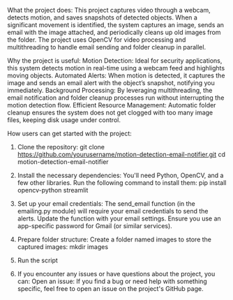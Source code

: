 What the project does:
This project captures video through a webcam, detects motion, and saves snapshots of detected objects. When a significant movement is identified, the system captures an image, sends an email with the image attached, and periodically cleans up old images from the folder. The project uses OpenCV for video processing and multithreading to handle email sending and folder cleanup in parallel.

Why the project is useful:
Motion Detection: Ideal for security applications, this system detects motion in real-time using a webcam feed and highlights moving objects.
Automated Alerts: When motion is detected, it captures the image and sends an email alert with the object’s snapshot, notifying you immediately.
Background Processing: By leveraging multithreading, the email notification and folder cleanup processes run without interrupting the motion detection flow.
Efficient Resource Management: Automatic folder cleanup ensures the system does not get clogged with too many image files, keeping disk usage under control.

How users can get started with the project:
1. Clone the repository:
git clone https://github.com/yourusername/motion-detection-email-notifier.git
cd motion-detection-email-notifier

3. Install the necessary dependencies:
You'll need Python, OpenCV, and a few other libraries. Run the following command to install them:
pip install opencv-python streamlit

3. Set up your email credentials:
The send_email function (in the emailing.py module) will require your email credentials to send the alerts. Update the function with your email settings. Ensure you use an app-specific password for Gmail (or similar services).

4. Prepare folder structure:
Create a folder named images to store the captured images:
mkdir images

5. Run the script

6. If you encounter any issues or have questions about the project, you can:
Open an issue: If you find a bug or need help with something specific, feel free to open an issue on the project's GitHub page.
